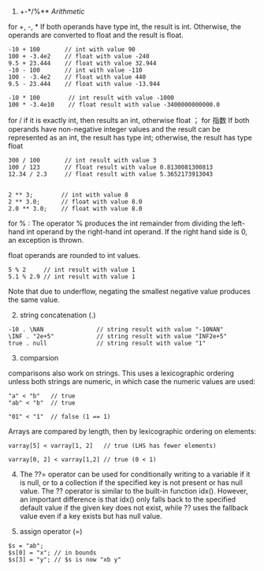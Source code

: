 1. +-*/%**   *Arithmetic*

for +, -, *
If both operands have type int, the result is int. Otherwise, the operands are converted to float and the result is float.
```
-10 + 100       // int with value 90
100 + -3.4e2    // float with value -240
9.5 + 23.444    // float with value 32.944
-10 - 100       // int with value -110
100 - -3.4e2    // float with value 440
9.5 - 23.444    // float with value -13.944

-10 * 100        // int result with value -1000
100 * -3.4e10    // float result with value -3400000000000.0
```
for / if it is exactly int, then results an int, otherwise float   ； for 指数  If both operands have non-negative integer values and the result can be represented as an int, the result has type int; otherwise, the result has type float
```
300 / 100       // int result with value 3
100 / 123       // float result with value 0.8130081300813
12.34 / 2.3     // float result with value 5.3652173913043


2 ** 3;        // int with value 8
2 ** 3.0;      // float with value 8.0
2.0 ** 3.0;    // float with value 8.0
```

for % : The operator % produces the int remainder from dividing the left-hand int operand by the right-hand int operand. If the right hand side is 0, an exception is thrown.

float operands are rounded to int values.

```
5 % 2     // int result with value 1
5.1 % 2.9 // int result with value 1
```

Note that due to underflow, negating the smallest negative value produces the same value.

2. string concatenation  (.)
```
-10 . \NAN               // string result with value "-10NAN"
\INF . "2e+5"            // string result with value "INF2e+5"
true . null              // string result with value "1"
```

3. comparsion 

comparisons also work on strings. This uses a lexicographic ordering unless both strings are numeric, in which case the numeric values are used:
```
"a" < "b"   // true
"ab" < "b"  // true

"01" < "1"  // false (1 == 1)
```
Arrays are compared by length, then by lexicographic ordering on elements:
```
varray[5] < varray[1, 2]   // true (LHS has fewer elements)

varray[0, 2] < varray[1,2] // true (0 < 1)
```


4. The ??= operator can be used for conditionally writing to a variable if it is null, or to a collection if the specified key is not present or has null value.
The ?? operator is similar to the built-in function idx(). However, an important difference is that idx() only falls back to the specified default value if the given key does not exist, while ?? uses the fallback value even if a key exists but has null value.


5. assign operator (=)
```
$s = "ab";
$s[0] = "x"; // in bounds
$s[3] = "y"; // $s is now "xb y"
```
